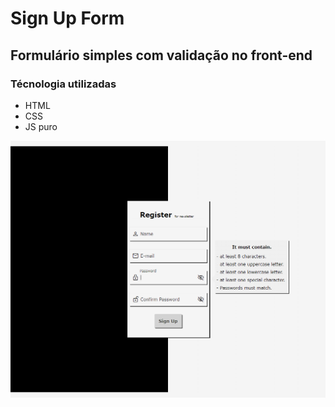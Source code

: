 # Sign Up Form

## Formulário simples com validação no front-end

### Técnologia utilizadas

- HTML
- CSS
- JS puro

![form example](./assets/img/form.png)
